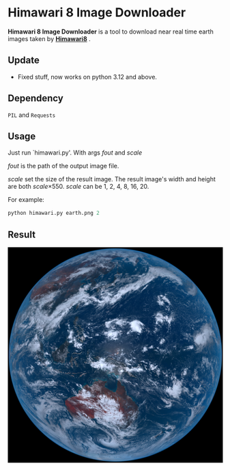 # Himawari 8 Image Downloader

**Himawari 8 Image Downloader** is a tool to download near real time earth images taken by [**Himawari8**](https://en.wikipedia.org/wiki/Himawari_8) .

## Update
 - Fixed stuff, now works on python 3.12 and above.

## Dependency
`PIL` and `Requests`

## Usage

Just run `himawari.py'. With args *fout* and *scale*

*fout* is the path of the output image file.

*scale* set the size of the result image. The result image's width and height are both *scale*×550.
*scale* can be 1, 2, 4, 8, 16, 20.

For example:

```python
python himawari.py earth.png 2
```
## Result

![Result Image](preview.png)
